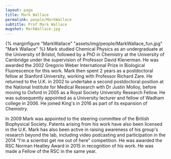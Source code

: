 ```yaml
---
layout: page
title: Mark Wallace
permalink: people/MarkWallace
subtitle: Prof Mark Wallace
mugshot: MarkWallace.jpg
---
```

{% marginfigure "MarkWallace" "assets/img/people/MarkWallace_fun.jpg" "Mark Wallace" %}
Mark studied Chemical Physics as an undergraduate at the University of Bristol, followed by a PhD in Chemistry at the University of Cambridge under the supervision of Professor David Klenerman. He was awarded the 2002 Gregorio Weber International Prize in Biological Fluorescence for this work. Mark then spent 2 years as a postdoctoral fellow at Stanford University, working with Professor Richard Zare. He returned to the U.K. in 2002 to undertake a second postdoctoral position at the National Institute for Medical Research with Dr Justin Molloy, before moving to Oxford in 2005 as a Royal Society University Research Fellow. He was subsequently appointed as a University lecturer and fellow of Wadham college in 2006. He joined King's in 2016 as part of its expansion of Chemistry.

In 2009 Mark was appointed to the steering committee of the British Biophysical Society. Patents arising from his work have also been licensed in the U.K. Mark has also been active in raising awareness of his group's research beyond the lab, including video podcasting and participation in the 2014 "I'm a scientist get me out of here" competition. He was awarded the RSC Norman Heatley Award in 2015 in recognition of his work. He was made a Fellow of the RSC in the same year.
